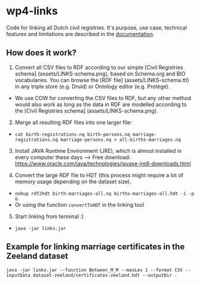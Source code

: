 # wp4-links

Code for linking all Dutch civil registries. It's purpose, use case, technical features and limitations are described in the <a href="https://github.com/CLARIAH/wp4-links/blob/master/documentation.md">documentation</a>.


## How does it work?
1. Convert all CSV files to RDF according to our simple [Civil Registries schema] (assets/LINKS-schema.png), based on Schema.org and BIO vocabularies. You can browse the [RDF file] (assets/LINKS-schema.ttl) in any triple store (e.g. Druid) or Ontology editor (e.g. Protégé).
  - We use COW for converting the CSV files to RDF, but any other method would also work as long as the data in RDF are modelled according to the  [Civil Registries schema] (assets/LINKS-schema.png).

2. Merge all resulting RDF files into one larger file:
  - ```cat birth-registrations.nq birth-persons.nq marriage-registrations.nq marriage-persons.nq > all-births-marriages.nq```

3. Install JAVA Runtime Environment (JRE), which is almost installed in every computer these days
  --> Free download: https://www.oracle.com/java/technologies/javase-jre8-downloads.html

4. Convert the large RDF file to HDT (this process might require a lot of memory usage depending on the dataset size).
  - ```nohup rdf2hdt birth-marriages-all.nq births-marriages-all.hdt -i -p &```
  - Or using the function `convertToHDT` in the linking tool

5. Start linking from terminal :)
  - ```java -jar links.jar```

## Example for linking marriage certificates in the Zeeland dataset
```java -jar links.jar --function Between_M_M --maxLev 1 --format CSV --inputData dataset-zeeland/certificates-zeeland.hdt --outputDir .```
